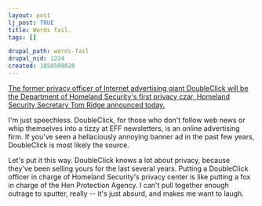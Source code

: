 ```yaml
--- 
layout: post
lj_post: TRUE
title: Words fail.
tags: []

drupal_path: words-fail
drupal_nid: 1224
created: 1050508020
---
```

<a href="http://www.washingtonpost.com/wp-dyn/articles/A39211-2003Apr16.html" target="_blank">The former privacy officer of Internet advertising giant DoubleClick will be the Department of Homeland Security's first privacy czar, Homeland Security Secretary Tom Ridge announced today.</a>

I'm just speechless. DoubleClick, for those who don't follow web news or whip themselves into a tizzy at EFF newsletters, is an online advertising firm. If you've seen a hellaciously annoying banner ad in the past few years, DoubleClick is most likely the source.

Let's put it this way. DoubleClick knows a lot about privacy, because they've been selling yours for the last several years. Putting a DoubleClick officer in charge of Homeland Security's privacy center is like putting a fox in charge of the Hen Protection Agency. I can't pull together enough outrage to sputter, really -- it's just absurd, and makes me want to laugh.
